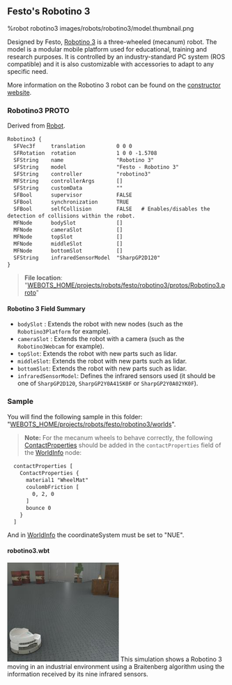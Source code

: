 ## Festo's Robotino 3

%robot robotino3 images/robots/robotino3/model.thumbnail.png

Designed by Festo, [Robotino 3](robotino3.md) is a three-wheeled (mecanum) robot.
The model is a modular mobile platform used for educational, training and research purposes.
It is controlled by an industry-standard PC system (ROS compatible) and it is also customizable with accessories to adapt to any specific need.

More information on the Robotino 3 robot can be found on the [constructor website](https://ip.festo-didactic.com/InfoPortal/Robotino3/Overview/EN/index.html).

### Robotino3 PROTO

Derived from [Robot](../reference/robot.md).

```
Robotino3 {
  SFVec3f     translation          0 0 0
  SFRotation  rotation             1 0 0 -1.5708
  SFString    name                 "Robotino 3"
  SFString    model                "Festo - Robotino 3"
  SFString    controller           "robotino3"
  MFString    controllerArgs       []
  SFString    customData           ""
  SFBool      supervisor           FALSE
  SFBool      synchronization      TRUE
  SFBool      selfCollision        FALSE   # Enables/disables the detection of collisions within the robot.
  MFNode      bodySlot             []
  MFNode      cameraSlot           []
  MFNode      topSlot              []
  MFNode      middleSlot           []
  MFNode      bottomSlot           []
  SFString    infraredSensorModel  "SharpGP2D120"
}
```

> **File location**: "[WEBOTS\_HOME/projects/robots/festo/robotino3/protos/Robotino3.proto](https://github.com/cyberbotics/webots/tree/master/projects/robots/festo/robotino3/protos/Robotino3.proto)"

#### Robotino 3 Field Summary

- `bodySlot` : Extends the robot with new nodes (such as the `Robotino3Platform` for example).
- `cameraSlot` : Extends the robot with a camera (such as the `Robotino3Webcam` for example).
- `topSlot`: Extends the robot with new parts such as lidar.
- `middleSlot`: Extends the robot with new parts such as lidar.
- `bottomSlot`: Extends the robot with new parts such as lidar.
- `infraredSensorModel`: Defines the infrared sensors used (it should be one of `SharpGP2D120`, `SharpGP2Y0A41SK0F` or `SharpGP2Y0A02YK0F`).


### Sample

You will find the following sample in this folder: "[WEBOTS\_HOME/projects/robots/festo/robotino3/worlds](https://github.com/cyberbotics/webots/tree/master/projects/robots/festo/robotino3/worlds)".

> **Note:** For the mecanum wheels to behave correctly, the following [ContactProperties](../reference/contactproperties.md) should be added in the `contactProperties` field of the [WorldInfo](../reference/worldinfo.md) node:
```
  contactProperties [
    ContactProperties {
      material1 "WheelMat"
      coulombFriction [
        0, 2, 0
      ]
      bounce 0
    }
  ]
```

And in [WorldInfo](../reference/worldinfo.md) the coordinateSystem must be set to "NUE".

#### robotino3.wbt

![robotino3.wbt.png](images/robots/robotino3/robotino3.wbt.thumbnail.jpg) This simulation shows a Robotino 3 moving in an industrial environment using a Braitenberg algorithm using the information received by its nine infrared sensors.
